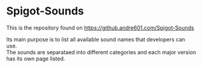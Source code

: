 # Spigot-Sounds
This is the repository found on https://github.andre601.com/Spigot-Sounds

Its main purpose is to list all available sound names that developers can use.  
The sounds are separataed into different categories and each major version has its own page listed.